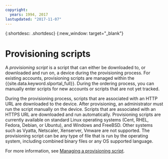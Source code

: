 ```yaml
---
copyright:
  years: 1994, 2017
lastupdated: "2017-11-07"
---
```


{:shortdesc: .shortdesc}
{:new_window: target="_blank"}

# Provisioning scripts

A *provisioning script* is a script that can either be downloaded to, or downloaded and run on, a device during the provisioning process. For existing accounts, provisioning scripts are managed within the {{site.data.keyword.slportal_full}}. During the ordering process, you can manually enter scripts for new accounts or scripts that are not yet tracked.

During the provisioning process, scripts that are associated with an HTTP URL are downloaded to the device. After provisioning, an administrator must run the script manually on the device. Scripts that are associated with an HTTPS URL are downloaded and run automatically. Provisioning scripts are currently available on standard Linux operating systems (Cent, RHEL, Fedora, Debian, or Ubuntu), and Windows and FreeBSD. Other systems such as Vyatta, Netscaler, Xenserver, Vmware are not supported. The provisioning script can be any type of file that is run by the operating system, including combined binary files or any OS supported language.

For more information, see [Managing a provisioning script](add-provisioning-script.html).

